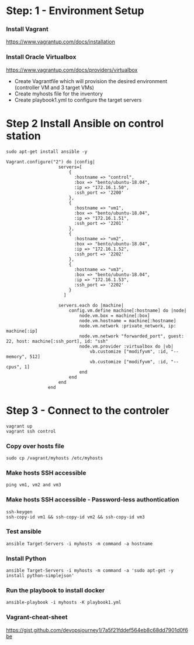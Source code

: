# Step: 1 - Environment Setup
### Install Vagrant
https://www.vagrantup.com/docs/installation

### Install Oracle Virtualbox
https://www.vagrantup.com/docs/providers/virtualbox

- Create Vagrantfile which will provision the desired environment (controller VM and 3 target VMs)
- Create myhosts file for the inventory
- Create playbook1.yml to configure the target servers

# Step 2 Install Ansible on control station
```
sudo apt-get install ansible -y

Vagrant.configure("2") do |config|
                    servers=[
                        {
                          :hostname => "control",
                          :box => "bento/ubuntu-18.04",
                          :ip => "172.16.1.50",
                          :ssh_port => '2200'
                        },
                        {
                          :hostname => "vm1",
                          :box => "bento/ubuntu-18.04",
                          :ip => "172.16.1.51",
                          :ssh_port => '2201'
                        },
                        {
                          :hostname => "vm2",
                          :box => "bento/ubuntu-18.04",
                          :ip => "172.16.1.52",
                          :ssh_port => '2202'
                        },
                        {
                          :hostname => "vm3",
                          :box => "bento/ubuntu-18.04",
                          :ip => "172.16.1.53",
                          :ssh_port => '2202'
                        }        
                      ]
                
                    servers.each do |machine|
                        config.vm.define machine[:hostname] do |node|
                            node.vm.box = machine[:box]
                            node.vm.hostname = machine[:hostname]
                            node.vm.network :private_network, ip: machine[:ip]
                            node.vm.network "forwarded_port", guest: 22, host: machine[:ssh_port], id: "ssh"
                            node.vm.provider :virtualbox do |vb|
                                vb.customize ["modifyvm", :id, "--memory", 512]
                                vb.customize ["modifyvm", :id, "--cpus", 1]
                            end
                        end
                    end
                end
```
# Step 3 - Connect to the controler 
```
vagrant up
vagrant ssh control
```

### Copy over hosts file
```
sudo cp /vagrant/myhosts /etc/myhosts
```

### Make hosts SSH accessible
```
ping vm1, vm2 and vm3
```

### Make hosts SSH accessible - Password-less authontication
```
ssh-keygen
ssh-copy-id vm1 && ssh-copy-id vm2 && ssh-copy-id vm3
```

### Test ansible 
```
ansible Target-Servers -i myhosts -m command -a hostname
```

### Install Python 
```
ansible Target-Servers -i myhosts -m command -a 'sudo apt-get -y install python-simplejson'
```
### Run the playbook to install docker
```
ansible-playbook -i myhosts -K playbook1.yml
```
### Vagrant-cheat-sheet
https://gist.github.com/devopsjourney1/7a5f21fddef564eb8c68dd7901d0f6be
